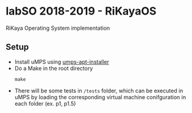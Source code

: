# labSO 2018-2019 - RiKayaOS
RiKaya Operating System implementation

## Setup
* Install uMPS using [umps-apt-installer](https://github.com/Zimm1/umps-apt-installer)
* Do a Make in the root directory
	```
    make
    ```
* There will be some tests in `/tests` folder, which can be executed in uMPS by loading the corresponding virtual machine conifguration in each folder (ex. p1, p1.5)